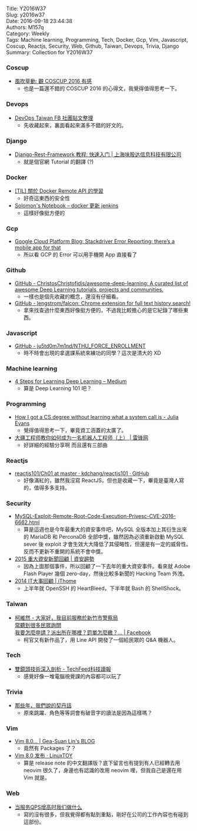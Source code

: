 Title: Y2016W37  
Slug: y2016w37  
Date: 2016-09-18 23:44:38  
Authors: M157q  
Category: Weekly  
Tags: Machine learning, Programming, Tech, Docker, Gcp, Vim, Javascript, Coscup, Reactjs, Security, Web, Github, Taiwan, Devops, Trivia, Django  
Summary: Collection for Y2016W37  
  
  
  
### Coscup  
  
+ [風吹草動: 觀 COSCUP 2016 有感](https://breezymove.blogspot.tw/2016/09/coscup-2016.html)  
    + 也是一篇還不錯的 COSCUP 2016 的心得文，我覺得值得思考一下。  
  
  
### Devops  
  
+ [DevOps Taiwan FB 社團貼文整理](https://devopstw.github.io/fb_post_list/#!index.md)  
    + 先收藏起來，裏面看起來滿多不錯的好文的。  
  
  
### Django  
  
+ [Django-Rest-Framework 教程: 快速入门 | 上海味股达信息科技有限公司](http://www.weiguda.com/blog/18/)  
    + 就是個官網 Tutorial 的翻譯 (?)  
  
  
### Docker  
  
+ [[TIL] 關於 Docker Remote API 的學習](http://www.evanlin.com/til-docker-remote-api/)  
    + 好奇這東西的安全性  
+ [Solomon's Notebook – docker 更新 jenkins](https://blog.s10g.tw/posts/2016/09/13/docker-jenkins-update/)  
    + 這樣好像挺方便的  
  
  
### Gcp  
  
+ [Google Cloud Platform Blog: Stackdriver Error Reporting: there’s a mobile app for that](https://cloudplatform.googleblog.com/2016/08/Stackdriver-Error-Reporting-theres-a-mobile-app-for-that.html)  
    + 所以看 GCP 的 Error 可以用手機開 App 直接看了  
  
  
### Github  
  
+ [GitHub - ChristosChristofidis/awesome-deep-learning: A curated list of awesome Deep Learning tutorials, projects and communities.](https://github.com/ChristosChristofidis/awesome-deep-learning)  
    + 一樣也是個先收藏的概念，還沒有仔細看。  
+ [GitHub - lengstrom/falcon: Chrome extension for full text history search!](https://github.com/lengstrom/falcon)  
    + 拿來找查過什麼東西好像挺方便的，不過我比較擔心的是它紀錄了哪些東西。  
  
  
### Javascript  
  
+ [GitHub - ju5td0m7m1nd/NTHU_FORCE_ENROLLMENT](https://github.com/ju5td0m7m1nd/NTHU_FORCE_ENROLLMENT)  
    + 時不時會出現的拿選課系統來練功的同學？這次是清大的 XD  
  
  
### Machine learning  
  
+ [4 Steps for Learning Deep Learning – Medium](https://medium.com/@vzkuma/4-steps-for-learning-deep-learning-86f11fcee54#.a7k7yf5rh)  
    + 算是 Deep Learning 101 吧？  
  
  
### Programming  
  
+ [How I got a CS degree without learning what a system call is - Julia Evans](http://jvns.ca/blog/2016/09/12/how-i-got-a-cs-degree-without-learning-what-a-system-call-is/)  
    + 覺得值得思考一下，畢竟資工涵蓋的太廣了。  
+ [大疆工程师教你如何成为一名机器人工程师（上） | 雷锋网](http://www.leiphone.com/news/201609/9kQ3T4nyzFbINyDS.html)  
    + 好詳細的經驗分享啊 而且還有三部曲  
  
  
### Reactjs  
  
+ [reactjs101/Ch01 at master · kdchang/reactjs101 · GitHub](https://github.com/kdchang/reactjs101/tree/master/Ch01)  
    + 好像滿紅的，雖然我沒寫 ReactJS，但也是收藏一下，畢竟是臺灣人寫的，值得多多支持。  
  
  
### Security  
  
+ [MySQL-Exploit-Remote-Root-Code-Execution-Privesc-CVE-2016-6662.html](http://legalhackers.com/advisories/MySQL-Exploit-Remote-Root-Code-Execution-Privesc-CVE-2016-6662.html)  
    + 算是這週也是今年最重大的資安事件吧，MySQL 全版本加上其衍生出來的 MariaDB 和 PerconaDB 全部中獎，雖然因為必須重新啟動 MySQL sever 後 exploit 才會生效大大降低了其侵略性，但還是有一定的威脅性。反而不更新不重開的系統不會中獎。  
+ [2015 重大資安新聞回顧 | 資安趨勢](http://blog.trendmicro.com.tw/?p=15932)  
    + 因為上面那個事件，所以回顧了一下去年的重大資安事件。看來就 Adobe Flash Player 幾個 zero-day，然後比較多新聞的 Hacking Team 外洩。  
+ [2014 IT大事回顧 | iThome](http://www.ithome.com.tw/voice/93355)  
    + 上半年就 OpenSSH 的 HeartBleed，下半年就 Bash 的 ShellShock。  
  
  
### Taiwan  
  
+ [柯維然 - 大家好，我目前服務於新竹市警察局  
常聽到很多民眾詢問  
我要怎麼申請？派出所在哪裡？罰單怎麼繳？... | Facebook](https://www.facebook.com/photo.php?fbid=10207281283730583&set=gm.1068839919859080&type=3&theater)  
    + 柯官又有新作品了，用 Line API 開發了一個給民眾的 Q&A 機器人。  
  
  
### Tech  
  
+ [雙鏡頭技術深入剖析 - TechFeed科技讀報](https://techfeed.today/2016/09/06/%E9%9B%99%E9%8F%A1%E9%A0%AD%E6%8A%80%E8%A1%93%E6%B7%B1%E5%85%A5%E5%89%96%E6%9E%90/)  
    + 感覺好像一堆電腦視覺課的內容都可以玩了  
  
  
### Trivia  
  
+ [那些年，我們說的契丹話](http://gushi.tw/archives/34451)  
    + 原來跳躍、角色等等詞會有破音字的讀法是因為這樣嗎？  
  
  
### Vim  
  
+ [Vim 8.0... | Gea-Suan Lin's BLOG](https://blog.gslin.org/archives/2016/09/13/6833/vim-8-0/)  
    + 竟然有 Packages 了？  
+ [Vim 8.0 发布 · LinuxTOY](https://linuxtoy.org/archives/vim-80-released.html)  
    + 算是 release note 的中文翻譯版？底下留言也有提到有人已經轉去用 neovim 很久了，身邊也有認識的改用 neovim 哩，但我自己是還在用 Vim 就是。  
  
  
### Web  
  
+ [当服务QPS增高时我们做什么](http://blog.brucefeng.info/post/high-qps-service)  
    + 寫的沒有很多，但我覺得都有點到重點，剛好在公司的工作內容也有碰到這部份。  
